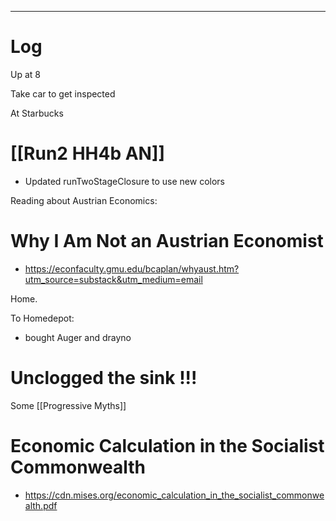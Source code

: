 
---

# Log

Up at 8 

Take car to get inspected

At Starbucks

# [[Run2 HH4b AN]]
- Updated runTwoStageClosure to use new colors

Reading about Austrian Economics:

# Why I Am Not an Austrian Economist
- https://econfaculty.gmu.edu/bcaplan/whyaust.htm?utm_source=substack&utm_medium=email

Home. 

To Homedepot:
- bought Auger and drayno 

# Unclogged the sink !!!

Some [[Progressive Myths]]


# Economic Calculation in the Socialist Commonwealth
- https://cdn.mises.org/economic_calculation_in_the_socialist_commonwealth.pdf